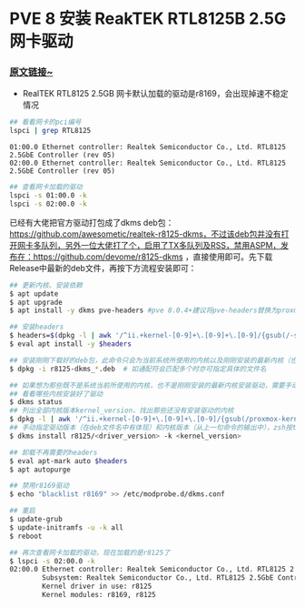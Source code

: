 # PVE 8 安装 ReakTEK RTL8125B 2.5G网卡驱动
### [原文链接~](https://evine.win/p/pve-install-realtek-8125-driver/)
*  RealTEK RTL8125 2.5GB 网卡默认加载的驱动是r8169，会出现掉速不稳定情况
```bash
## 看看网卡的pci编号
lspci | grep RTL8125 
```
```
01:00.0 Ethernet controller: Realtek Semiconductor Co., Ltd. RTL8125 2.5GbE Controller (rev 05)
02:00.0 Ethernet controller: Realtek Semiconductor Co., Ltd. RTL8125 2.5GbE Controller (rev 05)
```
```bash
## 查看网卡加载的驱动
lspci -s 01:00.0 -k
lspci -s 02:00.0 -k
```
已经有大佬把官方驱动打包成了dkms deb包：https://github.com/awesometic/realtek-r8125-dkms，不过该deb包并没有打开网卡多队列，另外一位大佬打了个，启用了TX多队列及RSS，禁用ASPM，发布在：https://github.com/devome/r8125-dkms ，直接使用即可。先下载Release中最新的deb文件，再按下方流程安装即可：

```bash
## 更新内核、安装依赖
$ apt update
$ apt upgrade
$ apt install -y dkms pve-headers #pve 8.0.4+建议将pve-headers替换为proxmox-default-headers

## 安装headers
$ headers=$(dpkg -l | awk '/^ii.+kernel-[0-9]+\.[0-9]+\.[0-9]/{gsub(/-signed/, ""); gsub(/kernel/, "headers"); print $2}' | tr "\n" " ")
$ eval apt install -y $headers

## 安装刚刚下载好的deb包，此命令只会为当前系统所使用的内核以及刚刚安装的最新内核（也可能当前所使用的内核就是最新内核）安装驱动
$ dpkg -i r8125-dkms_*.deb  # 如通配符会匹配多个时亦可指定具体的文件名

## 如果想为那些既不是系统当前所使用的内核，也不是刚刚安装的最新内核安装驱动，需要手动指定安装
## 看看哪些内核安装好了驱动
$ dkms status
## 列出全部内核版本kernel_version，找出那些还没有安装驱动的内核
$ dpkg -l | awk '/^ii.+kernel-[0-9]+\.[0-9]+\.[0-9]/{gsub(/proxmox-kernel-|pve-kernel-|-signed/, ""); print $2}'
## 手动指定驱动版本（在deb文件名中有体现）和内核版本（从上一句命令的输出中），zsh按tab可自动补全，比如：dkms install r8125/9.011.01 -k 6.2.16-5-pve
$ dkms install r8125/<driver_version> -k <kernel_version>

## 卸载不再需要的headers
$ eval apt-mark auto $headers
$ apt autopurge

## 禁用r8169驱动
$ echo "blacklist r8169" >> /etc/modprobe.d/dkms.conf

## 重启
$ update-grub
$ update-initramfs -u -k all
$ reboot

## 再次查看网卡加载的驱动，现在加载的是r8125了
$ lspci -s 02:00.0 -k
02:00.0 Ethernet controller: Realtek Semiconductor Co., Ltd. RTL8125 2.5GbE Controller (rev 05)
        Subsystem: Realtek Semiconductor Co., Ltd. RTL8125 2.5GbE Controller
        Kernel driver in use: r8125
        Kernel modules: r8169, r8125

```
